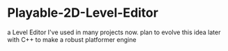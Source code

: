 # Playable-2D-Level-Editor
a Level Editor I've used in many projects now. plan to evolve this idea later with C++ to make a robust platformer engine
